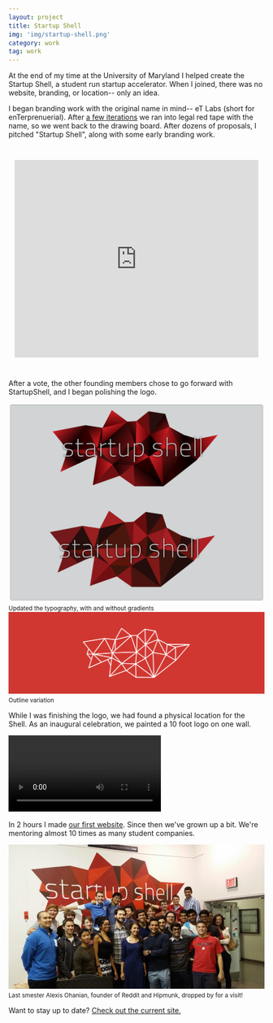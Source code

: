 ```yaml
---
layout: project
title: Startup Shell
img: 'img/startup-shell.png'
category: work
tag: work
---
```


At the end of my time at the University of Maryland  I helped create the Startup Shell, a student run startup accelerator. When I joined, there was no website, branding, or location-- only an idea.

I began branding work with the original name in mind-- eT Labs (short for enTerprenuerial). After <a href="https://docs.google.com/presentation/d/1RmTh6geSDsVRQNGmihfyA3RpGnV-qjA_qYKOl7Wj2aw/edit?usp=sharing">a few iterations</a> we ran into legal red tape with the name, so we went back to the drawing board. After dozens of proposals, I pitched "Startup Shell", along with some early branding work.

<iframe src="https://docs.google.com/presentation/d/1tzd0jjs1phKtQhE5_uO94_GbJbFV6T5ytoLuoJj13Xg/embed?start=false&loop=false&delayms=3000" frameborder="0" width="480" height="389" allowfullscreen="true" mozallowfullscreen="true" webkitallowfullscreen="allowfullscreen" style="margin: 3em auto; display: block"></iframe>

After a vote, the other founding members chose to go forward with StartupShell, and I began polishing the logo.

<img src="/img/startupshellcompare.png">
<small>Updated the typography, with and without gradients</small>

<img src="/img/startup-shell.png">
<small>Outline variation</small>

While I was finishing the logo, we had found a physical location for the Shell. As an inaugural celebration, we painted a 10 foot logo on one wall.



<video controls class="l-center space">
  <source src="/assets/paintTheShell.mp4"
          type='video/mp4;codecs="avc1.42E01E, mp4a.40.2"'/>
</video>

In 2 hours I made <a href="http://dvncan.com/mocks/startupshell/">our first website</a>. Since then we've grown up a bit. We're mentoring almost 10 times as many student companies.

<img src="/img/shell.jpg" />
<small>Last smester Alexis Ohanian, founder of Reddit and Hipmunk, dropped by for a visit!</small>


Want to stay up to date? <a href="http://startupshell.org">Check out the current site.</a>
